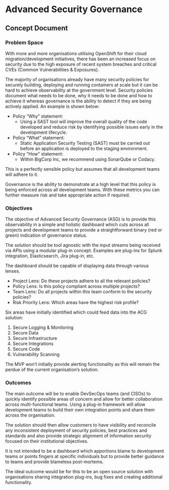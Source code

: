 # Advanced Security Governance
## Concept Document

### Problem Space
With more and more organisations utilising OpenShift for their cloud migration/development initiatives, there has been an increased focus on security due to the high exposure of recent system breaches and critical CVEs (Common Vulnerabilities & Exposures).

The majority of organisations already have many security policies for securely building, deploying and running containers at scale but it can be hard to achieve observability at the government level.
Security policies document what needs to be done, why it needs to be done and how to achieve it whereas governance is the ability to detect if they are being actively applied.  An example is shown below:

* Policy “Why” statement:
  * Using a SAST tool will improve the overall quality of the code developed and reduce risk by identifying possible issues early in the development lifecycle.
* Policy “What” statement:
  * Static Application Security Testing (SAST) must be carried out before an application is deployed to the staging environment.
* Policy “How” statement:
  * Within BigCorp Inc, we recommend using SonarQube or Codacy.

This is a perfectly sensible policy but assumes that all development teams will adhere to it.  

Governance is the ability to demonstrate at a high level that this policy is being enforced across all development  teams.  With these metrics you can further measure risk and take appropriate action if required.

### Objectives

The objective of Advanced Security Governance (ASG) is to provide this observability in a simple and holistic  dashboard which cuts across all projects and development teams to provide a straightforward binary (red or green) indication of governance status.  

The solution should be tool agnostic with the input streams being received via APIs using a modular plug-in concept.  Examples are plug-ins for Splunk integration, Elasticsearch, Jira plug-in, etc.  

The dashboard should be capable of displaying data through various lenses.
* Project Lens: Do these projects adhere to all the relevant policies?
* Policy Lens:  Is this policy compliant across multiple projects?
* Team Lens:  Do all projects within this team conform to the security policies?
* Risk Priority Lens: Which areas have the highest risk profile?

Six areas have initially identified which could feed data into the ACG solution:
1. Secure Logging & Monitoring
2. Secure Data
3. Secure Infrastructure
4. Secure Integrations
5. Secure Code
6. Vulnerability Scanning

The MVP won’t initially provide alerting functionality as this will remain the perdue of the current organisation’s solution.

### Outcomes

The main outcome will be to enable DevSecOps teams (and CISOs) to quickly identify possible areas of concern and allow for better collaboration across multi-functional teams.  Using a plug-in framework will allow development teams to build their own integration points and share them across the organisation.  

The solution should then allow customers to have visibility and reconcile any inconsistent deployment of security policies, best practices and standards and also provide strategic alignment of information security focused on their institutional objectives.

It is not intended to be a dashboard which apportions blame to development teams or points fingers at specific individuals but to provide better guidance to teams and provide blameless post-mortems.

The ideal outcome would be for this to be an open source solution with organisations sharing integration plug-ins, bug fixes and creating additional functionality.
